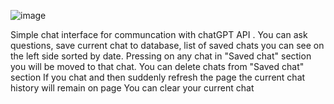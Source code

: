 ![image](https://github.com/IgorNep/chatbot/assets/52207113/9453cfa1-8c6d-43b5-accd-1f064496bcb5)

Simple chat interface for communcation with chatGPT API . 
You can ask questions, save current chat to database, list of saved chats you can see on the left side sorted by date. 
Pressing on any chat in "Saved chat" section you will be moved to that chat.
You can delete chats from "Saved chat" section
If you chat and then suddenly refresh the page the current chat history will remain on page
You can clear your current chat 
